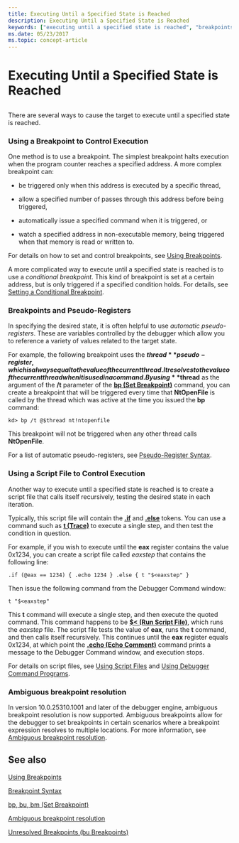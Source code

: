 ```yaml
---
title: Executing Until a Specified State is Reached
description: Executing Until a Specified State is Reached
keywords: ["executing until a specified state is reached", "breakpoints, used to control execution", "breakpoints, and pseudo-registers", "script file, used to control execution"]
ms.date: 05/23/2017
ms.topic: concept-article
---
```


# Executing Until a Specified State is Reached


## <span id="ddk_determining_the_acl_of_an_object_dbg"></span><span id="DDK_DETERMINING_THE_ACL_OF_AN_OBJECT_DBG"></span>


There are several ways to cause the target to execute until a specified state is reached.

### <span id="using_a_breakpoint_to_control_execution"></span><span id="USING_A_BREAKPOINT_TO_CONTROL_EXECUTION"></span>Using a Breakpoint to Control Execution

One method is to use a breakpoint. The simplest breakpoint halts execution when the program counter reaches a specified address. A more complex breakpoint can:

-   be triggered only when this address is executed by a specific thread,

-   allow a specified number of passes through this address before being triggered,

-   automatically issue a specified command when it is triggered, or

-   watch a specified address in non-executable memory, being triggered when that memory is read or written to.

For details on how to set and control breakpoints, see [Using Breakpoints](using-breakpoints.md).

A more complicated way to execute until a specified state is reached is to use a *conditional breakpoint*. This kind of breakpoint is set at a certain address, but is only triggered if a specified condition holds. For details, see [Setting a Conditional Breakpoint](setting-a-conditional-breakpoint.md).

### <span id="breakpoints_and_pseudo_registers"></span><span id="BREAKPOINTS_AND_PSEUDO_REGISTERS"></span>Breakpoints and Pseudo-Registers

In specifying the desired state, it is often helpful to use *automatic pseudo-registers*. These are variables controlled by the debugger which allow you to reference a variety of values related to the target state.

For example, the following breakpoint uses the **$thread** pseudo-register, which is always equal to the value of the current thread. It resolves to the value of the current thread when it is used in a command. By using **$thread** as the argument of the **/t** parameter of the [**bp (Set Breakpoint)**](../debuggercmds/bp--bu--bm--set-breakpoint-.md) command, you can create a breakpoint that will be triggered every time that **NtOpenFile** is called by the thread which was active at the time you issued the **bp** command:

```dbgcmd
kd> bp /t @$thread nt!ntopenfile
```

This breakpoint will not be triggered when any other thread calls **NtOpenFile**.

For a list of automatic pseudo-registers, see [Pseudo-Register Syntax](../debuggercmds/pseudo-register-syntax.md).

### <span id="using_a_script_file_to_control_execution"></span><span id="USING_A_SCRIPT_FILE_TO_CONTROL_EXECUTION"></span>Using a Script File to Control Execution

Another way to execute until a specified state is reached is to create a script file that calls itself recursively, testing the desired state in each iteration.

Typically, this script file will contain the [**.if**](../debuggercmds/-if.md) and [**.else**](../debuggercmds/-else.md) tokens. You can use a command such as [**t (Trace)**](../debuggercmds/t--trace-.md) to execute a single step, and then test the condition in question.

For example, if you wish to execute until the **eax** register contains the value 0x1234, you can create a script file called *eaxstep* that contains the following line:

```dbgcmd
.if (@eax == 1234) { .echo 1234 } .else { t "$<eaxstep" }
```

Then issue the following command from the Debugger Command window:

```dbgcmd
t "$<eaxstep"
```

This **t** command will execute a single step, and then execute the quoted command. This command happens to be [**$&lt; (Run Script File)**](../debuggercmds/-----------------------a---run-script-file-.md), which runs the *eaxstep* file. The script file tests the value of **eax**, runs the **t** command, and then calls itself recursively. This continues until the **eax** register equals 0x1234, at which point the [**.echo (Echo Comment)**](../debuggercmds/-echo--echo-comment-.md) command prints a message to the Debugger Command window, and execution stops.

For details on script files, see [Using Script Files](../debuggercmds/using-script-files.md) and [Using Debugger Command Programs](using-debugger-command-programs.md).

### Ambiguous breakpoint resolution

In version 10.0.25310.1001 and later of the debugger engine, ambiguous breakpoint resolution is now supported. Ambiguous breakpoints allow for the debugger to set breakpoints in certain scenarios where a breakpoint expression resolves to multiple locations. For more information, see [Ambiguous breakpoint resolution](ambiguous-breakpoint-resolution.md).

## See also

[Using Breakpoints](using-breakpoints.md)

[Breakpoint Syntax](breakpoint-syntax.md)

[bp, bu, bm (Set Breakpoint)](../debuggercmds/bp--bu--bm--set-breakpoint-.md)

[Ambiguous breakpoint resolution](ambiguous-breakpoint-resolution.md)

[Unresolved Breakpoints (bu Breakpoints)](unresolved-breakpoints---bu-breakpoints-.md)
